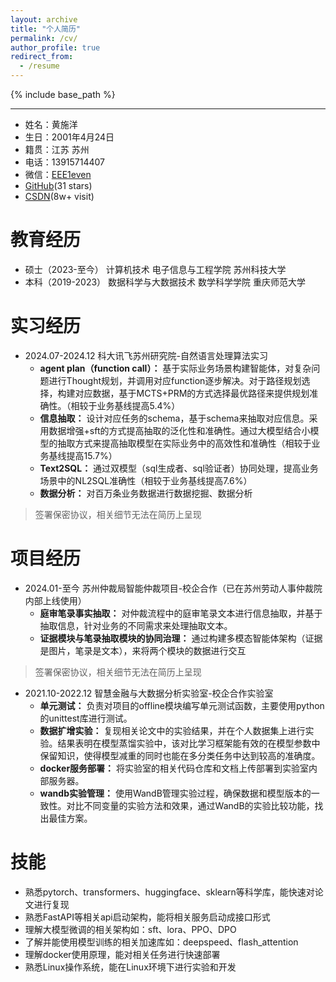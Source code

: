 ```yaml
---
layout: archive
title: "个人简历"
permalink: /cv/
author_profile: true
redirect_from:
  - /resume
---
```


{% include base_path %}

-------
* 姓名：黄施洋
* 生日：2001年4月24日
* 籍贯：江苏 苏州
* 电话：13915714407
* 微信：[EEE1even](../images/wechat.jpg)
* [GitHub](https://github.com/EEE1even)(31 stars)
* [CSDN](https://blog.csdn.net/weixin_48435461?spm=1000.2115.3001.5343)(8w+ visit)

教育经历
======
* 硕士（2023-至今） 计算机技术 电子信息与工程学院 苏州科技大学
* 本科（2019-2023） 数据科学与大数据技术 数学科学学院 重庆师范大学 

实习经历
======
* 2024.07-2024.12 科大讯飞苏州研究院-自然语言处理算法实习
  * **agent plan（function call）：** 基于实际业务场景构建智能体，对复杂问题进行Thought规划，并调用对应function逐步解决。对于路径规划选择，构建对应数据，基于MCTS+PRM的方式选择最优路径来提供规划准确性。（相较于业务基线提高5.4%）
  * **信息抽取：** 设计对应任务的schema，基于schema来抽取对应信息。采用数据增强+sft的方式提高抽取的泛化性和准确性。通过大模型结合小模型的抽取方式来提高抽取模型在实际业务中的高效性和准确性（相较于业务基线提高15.7%）
  * **Text2SQL：** 通过双模型（sql生成者、sql验证者）协同处理，提高业务场景中的NL2SQL准确性（相较于业务基线提高7.6%）
  * **数据分析：** 对百万条业务数据进行数据挖掘、数据分析
> 签署保密协议，相关细节无法在简历上呈现

项目经历
======
* 2024.01-至今 苏州仲裁局智能仲裁项目-校企合作（已在苏州劳动人事仲裁院内部上线使用）
  * **庭审笔录事实抽取：** 对仲裁流程中的庭审笔录文本进行信息抽取，并基于抽取信息，针对业务的不同需求来处理抽取文本。
  * **证据模块与笔录抽取模块的协同治理：** 通过构建多模态智能体架构（证据是图片，笔录是文本），来将两个模块的数据进行交互
> 签署保密协议，相关细节无法在简历上呈现

* 2021.10-2022.12 智慧金融与大数据分析实验室-校企合作实验室
  * **单元测试：** 负责对项目的offline模块编写单元测试函数，主要使用python的unittest库进行测试。
  * **数据扩增实验：** 复现相关论文中的实验结果，并在个人数据集上进行实验。结果表明在模型蒸馏实验中，该对比学习框架能有效的在模型参数中保留知识，使得模型减重的同时也能在多分类任务中达到较高的准确度。
  * **docker服务部署：** 将实验室的相关代码仓库和文档上传部署到实验室内部服务器。
  * **wandb实验管理：** 使用WandB管理实验过程，确保数据和模型版本的一致性。对比不同变量的实验方法和效果，通过WandB的实验比较功能，找出最佳方案。

技能
======
* 熟悉pytorch、transformers、huggingface、sklearn等科学库，能快速对论文进行复现
* 熟悉FastAPI等相关api启动架构，能将相关服务启动成接口形式
* 理解大模型微调的相关架构如：sft、lora、PPO、DPO
* 了解并能使用模型训练的相关加速库如：deepspeed、flash_attention
* 理解docker使用原理，能对相关任务进行快速部署
* 熟悉Linux操作系统，能在Linux环境下进行实验和开发


